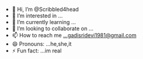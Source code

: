 - 👋 Hi, I’m @Scribbled4head
- 👀 I’m interested in ...
- 🌱 I’m currently learning ...
- 💞️ I’m looking to collaborate on ...
- 📫 How to reach me ...gadisridevi1981@gmail.com
- 😄 Pronouns: ...he,she,it
- ⚡ Fun fact: ...im real

<!---
Scribbled4head/Scribbled4head is a ✨ special ✨ repository because its `README.md` (this file) appears on your GitHub profile.
You can click the Preview link to take a look at your changes.
--->
